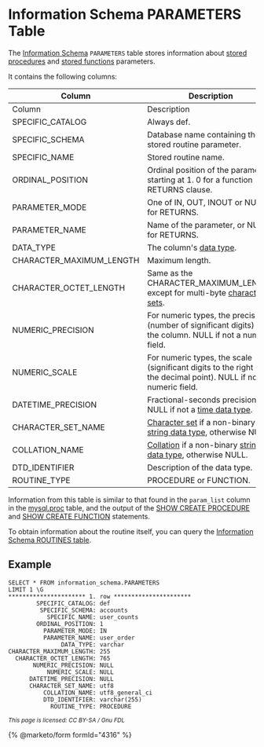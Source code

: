 # Information Schema PARAMETERS Table

The [Information Schema](../) `PARAMETERS` table stores information about [stored procedures](../../../../../../server-usage/stored-routines/stored-procedures/) and [stored functions](../../../../../../server-usage/stored-routines/stored-functions/) parameters.

It contains the following columns:

| Column                     | Description                                                                                                                                                                    |
| -------------------------- | ------------------------------------------------------------------------------------------------------------------------------------------------------------------------------ |
| Column                     | Description                                                                                                                                                                    |
| SPECIFIC\_CATALOG          | Always def.                                                                                                                                                                    |
| SPECIFIC\_SCHEMA           | Database name containing the stored routine parameter.                                                                                                                         |
| SPECIFIC\_NAME             | Stored routine name.                                                                                                                                                           |
| ORDINAL\_POSITION          | Ordinal position of the parameter, starting at 1. 0 for a function RETURNS clause.                                                                                             |
| PARAMETER\_MODE            | One of IN, OUT, INOUT or NULL for RETURNS.                                                                                                                                     |
| PARAMETER\_NAME            | Name of the parameter, or NULL for RETURNS.                                                                                                                                    |
| DATA\_TYPE                 | The column's [data type](../../../../../data-types/).                                                                                                                          |
| CHARACTER\_MAXIMUM\_LENGTH | Maximum length.                                                                                                                                                                |
| CHARACTER\_OCTET\_LENGTH   | Same as the CHARACTER\_MAXIMUM\_LENGTH except for multi-byte [character sets](../../../../../data-types/string-data-types/character-sets/).                                    |
| NUMERIC\_PRECISION         | For numeric types, the precision (number of significant digits) for the column. NULL if not a numeric field.                                                                   |
| NUMERIC\_SCALE             | For numeric types, the scale (significant digits to the right of the decimal point). NULL if not a numeric field.                                                              |
| DATETIME\_PRECISION        | Fractional-seconds precision, or NULL if not a [time data type](../../../../../data-types/date-and-time-data-types/).                                                          |
| CHARACTER\_SET\_NAME       | [Character set](../../../../../data-types/string-data-types/character-sets/) if a non-binary [string data type](../../../../../data-types/string-data-types/), otherwise NULL. |
| COLLATION\_NAME            | [Collation](../../../../../data-types/string-data-types/character-sets/) if a non-binary [string data type](../../../../../data-types/string-data-types/), otherwise NULL.     |
| DTD\_IDENTIFIER            | Description of the data type.                                                                                                                                                  |
| ROUTINE\_TYPE              | PROCEDURE or FUNCTION.                                                                                                                                                         |

Information from this table is similar to that found in the `param_list` column in the [mysql.proc](../../the-mysql-database-tables/mysql-proc-table.md) table, and the output of the [SHOW CREATE PROCEDURE](../../../show/show-create-procedure.md) and [SHOW CREATE FUNCTION](../../../show/show-create-function.md) statements.

To obtain information about the routine itself, you can query the [Information Schema ROUTINES table](information-schema-routines-table.md).

## Example

```
SELECT * FROM information_schema.PARAMETERS
LIMIT 1 \G
********************** 1. row **********************
        SPECIFIC_CATALOG: def
         SPECIFIC_SCHEMA: accounts
           SPECIFIC_NAME: user_counts
        ORDINAL_POSITION: 1
          PARAMETER_MODE: IN
          PARAMETER_NAME: user_order
               DATA_TYPE: varchar
CHARACTER_MAXIMUM_LENGTH: 255
  CHARACTER_OCTET_LENGTH: 765
       NUMERIC_PRECISION: NULL
           NUMERIC_SCALE: NULL
      DATETIME_PRECISION: NULL
      CHARACTER_SET_NAME: utf8
          COLLATION_NAME: utf8_general_ci
          DTD_IDENTIFIER: varchar(255)
            ROUTINE_TYPE: PROCEDURE
```

<sub>_This page is licensed: CC BY-SA / Gnu FDL_</sub>

{% @marketo/form formId="4316" %}
